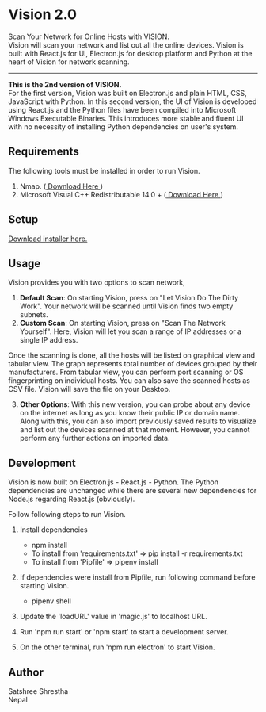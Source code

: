 # Vision 2.0
Scan Your Network for Online Hosts with VISION. <br> Vision will scan your network and list out all the online devices. Vision is built with React.js for UI, Electron.js for desktop platform and Python at the heart of Vision for network scanning. 
<hr>
<b>This is the 2nd version of VISION.</b>  <br>
For the first version, Vision was built on Electron.js and plain HTML, CSS, JavaScript with Python. In this second version, the UI of Vision is developed using React.js and the Python files have been compiled into Microsoft Windows Executable Binaries. This introduces more stable and fluent UI with no necessity of installing Python dependencies on user's system.  

## Requirements
The following tools must be installed in order to run Vision.  
1. Nmap. (<a href="https://nmap.org/dist/nmap-7.80-setup.exe" download> Download Here </a>) 
2. Microsoft Visual C++ Redistributable 14.0 + (<a href="https://www.microsoft.com/en-us/download/details.aspx?id=48145" target="_blank"> Download Here </a>)

## Setup
<a href="https://drive.google.com/file/d/1kPUdkb31I2jSgwvsYGaZWalAe8mqHv9j/view?usp=sharing" target="_blank">Download installer here.</a>  

## Usage
Vision provides you with two options to scan network,
  
1. <b>Default Scan</b>: On starting Vision, press on "Let Vision Do The Dirty Work". Your network will be scanned until Vision finds two empty subnets.  
2. <b>Custom Scan</b>: On starting Vision, press on "Scan The Network Yourself". Here, Vision will let you scan a range of IP addresses or a single IP address.  
  
Once the scanning is done, all the hosts will be listed on graphical view and tabular view. The graph represents total number of devices grouped by their manufacturers. From tabular view, you can perform port scanning or OS fingerprinting on individual hosts. You can also save the scanned hosts as CSV file. Vision will save the file on your Desktop.  
  
3. <b>Other Options</b>: With this new version, you can probe about any device on the internet as long as you know their public IP or domain name. Along with this, you can also import previously saved results to visualize and list out the devices scanned at that moment. However, you cannot perform any further actions on imported data.  

## Development
Vision is now built on Electron.js - React.js - Python. The Python dependencies are unchanged while there are several new dependencies for Node.js regarding React.js (obviously).  
  
Follow following steps to run Vision.  
1. Install dependencies  
    - npm install  
    - To install from 'requirements.txt' => pip install -r requirements.txt  
    - To install from 'Pipfile' => pipenv install  
  
2. If dependencies were install from Pipfile, run following command before starting Vision.  
    - pipenv shell  

3. Update the 'loadURL' value in 'magic.js' to localhost URL.  

4. Run 'npm run start' or 'npm start' to start a development server.  

5. On the other terminal, run 'npm run electron' to start Vision.

## Author
Satshree Shrestha  
Nepal
